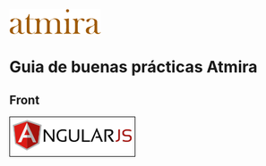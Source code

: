 ![alt text](/assets/atmira_logo.png "Atmira")

# Guia de buenas prácticas Atmira

## Front

<a href="frontend/angularjs/README.rm" target="_blank"><img src="/assets/angularjs.png" height="60" style="border: 1px solid black; padding: 5px;"></a>